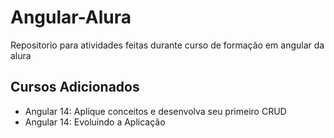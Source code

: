 # Angular-Alura
Repositorio para atividades feitas durante curso de formação em angular da alura
## Cursos Adicionados
- Angular 14: Aplique conceitos e desenvolva seu primeiro CRUD
- Angular 14: Evoluindo a Aplicação
